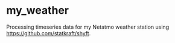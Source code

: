# my_weather
Processing timeseries data for my Netatmo weather station using https://github.com/statkraft/shyft. 

